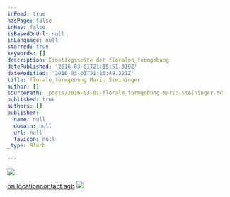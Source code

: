 ```yaml
---
inFeed: true
hasPage: false
inNav: false
isBasedOnUrl: null
inLanguage: null
starred: true
keywords: []
description: Einstiegsseite der floralen_formgebung
datePublished: '2016-03-01T21:15:51.319Z'
dateModified: '2016-03-01T21:15:49.221Z'
title: florale_formgebung Mario Steininger
author: []
sourcePath: _posts/2016-03-01-florale_formgebung-mario-steininger.md
published: true
authors: []
publisher:
  name: null
  domain: null
  url: null
  favicon: null
_type: Blurb

---
```

![](https://the-grid-user-content.s3-us-west-2.amazonaws.com/7fb94107-0fc2-4c24-9dea-9723dca3b6d8.jpg)

[on location][0][contact ][1][agb][2]
![](https://the-grid-user-content.s3-us-west-2.amazonaws.com/a2763b15-2a21-4598-adb3-912b6f392133.gif)

[0]: https://thegrid.ai/mariosteininger/a7a1c25c-f760-4f7d-a58b-78953020024a/
[1]: https://thegrid.ai/mariosteininger/2bfded09-8e7c-4ea3-91c2-10f185c24950/
[2]: https://thegrid.ai/mariosteininger/46ab1528-8255-4867-8755-cb94b75ec158/